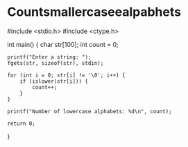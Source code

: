 # Countsmallercaseealpabhets
#include <stdio.h>
#include <ctype.h>

int main() {
    char str[100];
    int count = 0;

    printf("Enter a string: ");
    fgets(str, sizeof(str), stdin);

    for (int i = 0; str[i] != '\0'; i++) {
        if (islower(str[i])) {
            count++;
        }
    }

    printf("Number of lowercase alphabets: %d\n", count);

    return 0;
}
